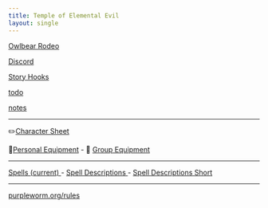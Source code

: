 ```yaml
---
title: Temple of Elemental Evil
layout: single
---
```


[Owlbear Rodeo](https://www.owlbear.rodeo/room/nxbEsPqJGxKB/ToEE)

[Discord](https://discord.com/channels/1021933364153958561/1044031138789863504)

[Story Hooks](https://docs.google.com/document/d/1T78J7d9ccUg03X8Kic9SyQ37JRQFf0Jm6n0Dm5fyi0s/edit)

[todo](./todo)

[notes](./notesd)

---

✏️[Character Sheet](./character_sheet)

🎒[Personal Equipment](./equipment)    -   🎒 [Group Equipment](https://docs.google.com/spreadsheets/d/19n1yl4AQ1JiV64LYY_idK_FN5MMfU6MtAT0bgjfwm5c/edit#gid=2084483276)

---

[Spells (current) ](./current_spells) -   [Spell Descriptions ](./spells)   -    [Spell Descriptions Short](./spells_short)

---

[purpleworm.org/rules](https://www.purpleworm.org/rules/)